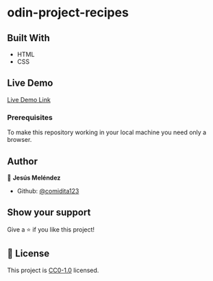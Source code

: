 # odin-project-recipes

## Built With

- HTML
- CSS

## Live Demo

[Live Demo Link]()

### Prerequisites
To make this repository working in your local machine you need only a browser.

## Author

👤 **Jesús Meléndez**

- Github: [@comidita123](https://github.com/comidita123)

## Show your support

Give a ⭐️ if you like this project!

## 📝 License

This project is [CC0-1.0](LICENSE) licensed. 
